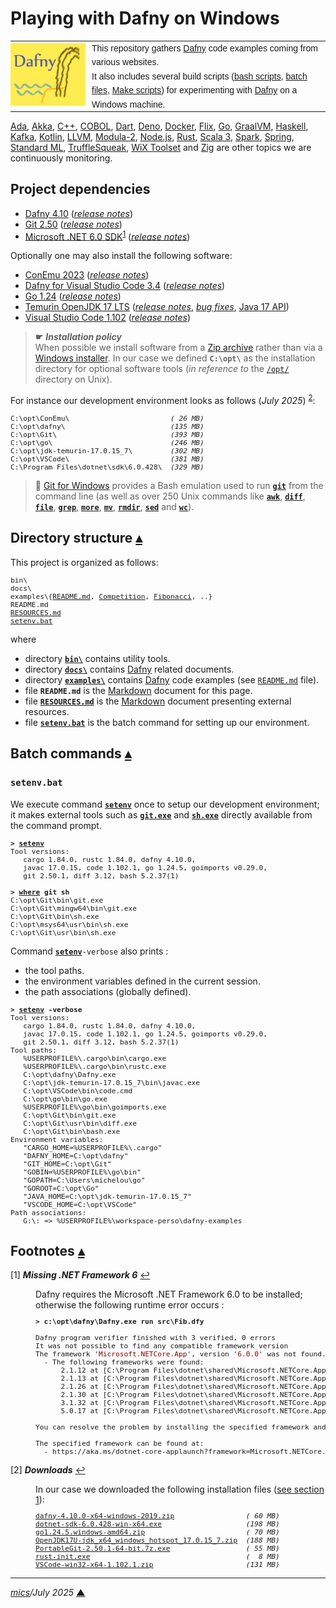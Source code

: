 # <span id="top">Playing with Dafny on Windows</span>

<table style="font-family:Helvetica,Arial;line-height:1.6;">
  <tr>
  <td style="border:0;padding:0 10px 0 0;min-width:120px;">
    <a href="https://dafny.org/" rel="external"><img src="docs/images/dafny-logo.jpg" width="120" alt="Dafny project"/></a>
  </td>
  <td style="border:0;padding:0;vertical-align:text-top;">
    This repository gathers <a href="https://dafny.org/" rel="external" title="Dafny">Dafny</a> code examples coming from various websites.<br/>
    It also includes several build scripts (<a href="https://www.gnu.org/software/bash/manual/bash.html" rel="external">bash scripts</a>, <a href="https://en.wikibooks.org/wiki/Windows_Batch_Scripting" rel="external">batch files</a>, <a href="https://makefiletutorial.com/" rel="external">Make scripts</a>) for experimenting with <a href="https://dafny.org/" rel="external">Dafny</a> on a Windows machine.
  </td>
  </tr>
</table>

[Ada][ada_examples], [Akka][akka_examples], [C++][cpp_examples], [COBOL][cobol_examples], [Dart][dart_examples], [Deno][deno_examples], [Docker][docker_examples], [Flix][flix_examples], [Go][golang_examples], [GraalVM][graalvm_examples], [Haskell][haskell_examples], [Kafka][kafka_examples], [Kotlin][kotlin_examples], [LLVM][llvm_examples], [Modula-2][m2_examples], [Node.js][nodejs_examples], [Rust][rust_examples], [Scala&nbsp;3][scala3_examples], [Spark][spark_examples], [Spring][spring_examples], [Standard&nbsp;ML][sml_examples], [TruffleSqueak][trufflesqueak_examples], [WiX&nbsp;Toolset][wix_examples] and [Zig][zig_examples] are other topics we are continuously monitoring.

## <span id="proj_deps">Project dependencies</span>

- [Dafny 4.10][dafny_downloads] ([*release notes*][dafny_relnotes])
- [Git 2.50][git_downloads] ([*release notes*][git_relnotes])
- [Microsoft .NET 6.0 SDK][dotnet_sdk_downloads]<sup id="anchor_01">[1](#footnote_01)</sup> ([*release notes*][dotnet_sdk_relnotes])

Optionally one may also install the following software:

- [ConEmu 2023][conemu_downloads] ([*release notes*][conemu_relnotes])
- [Dafny for Visual Studio Code 3.4](https://github.com/dafny-lang/ide-vscode) ([*release notes*][ide-vscode_relnotes])
- [Go 1.24][golang_downloads] ([*release notes*][golang_relnotes])
- [Temurin OpenJDK 17 LTS][temurin_openjdk17] ([*release notes*][temurin_openjdk17_relnotes], [*bug fixes*][temurin_openjdk17_bugfixes], [Java 17 API][oracle_openjdk17_api])
- [Visual Studio Code 1.102][vscode_downloads] ([*release notes*][vscode_relnotes])

> **&#9755;** ***Installation policy***<br/>
> When possible we install software from a [Zip archive][zip_archive] rather than via a [Windows installer][windows_installer]. In our case we defined **`C:\opt\`** as the installation directory for optional software tools (*in reference to* the [`/opt/`][unix_opt] directory on Unix).

For instance our development environment looks as follows (*July 2025*) <sup id="anchor_02">[2](#footnote_02)</sup>:

<pre style="font-size:80%;">
C:\opt\ConEmu\                        <i>( 26 MB)</i>
C:\opt\dafny\                         <i>(135 MB)</i>
C:\opt\Git\                           <i>(393 MB)</i>
C:\opt\go\                            <i>(246 MB)</i>
C:\opt\jdk-temurin-17.0.15_7\         <i>(302 MB)</i>
C:\opt\VSCode\                        <i>(381 MB)</i>
C:\Program Files\dotnet\sdk\6.0.428\  <i>(329 MB)</i>
</pre>

> **:mag_right:** [Git for Windows][git_downloads] provides a Bash emulation used to run [**`git`**][git_cli] from the command line (as well as over 250 Unix commands like [**`awk`**][man1_awk], [**`diff`**][man1_diff], [**`file`**][man1_file], [**`grep`**][man1_grep], [**`more`**][man1_more], [**`mv`**][man1_mv], [**`rmdir`**][man1_rmdir], [**`sed`**][man1_sed] and [**`wc`**][man1_wc]).


## <span id="structure">Directory structure</span> [**&#x25B4;**](#top)

This project is organized as follows:

<pre style="font-size:80%;">
bin\
docs\
examples\{<a href="./examples/README.md">README.md</a>, <a href="./examples/Competition/">Competition</a>, <a href="./examples/Fibonacci/">Fibonacci</a>, ..}
README.md
<a href="RESOURCES.md">RESOURCES.md</a>
<a href="setenv.bat">setenv.bat</a>
</pre>

where

- directory [**`bin\`**](bin/) contains utility tools.
- directory [**`docs\`**](docs/) contains [Dafny] related documents.
- directory [**`examples\`**](examples/) contains [Dafny] code examples (see [`README.md`](examples/README.md) file).
- file **`README.md`** is the [Markdown][github_markdown] document for this page.
- file [**`RESOURCES.md`**](RESOURCES.md) is the [Markdown][github_markdown] document presenting external resources.
- file [**`setenv.bat`**](setenv.bat) is the batch command for setting up our environment.

## <span id="commands">Batch commands</span> [**&#x25B4;**](#top)

### **`setenv.bat`**

We execute command [**`setenv`**](setenv.bat) once to setup our development environment; it makes external tools such as [**`git.exe`**][git_cli] and [**`sh.exe`**][sh_cli] directly available from the command prompt.

<pre style="font-size:80%;">
<b>&gt; <a href="setenv.bat">setenv</a></b>
Tool versions:
   cargo 1.84.0, rustc 1.84.0, dafny 4.10.0,
   javac 17.0.15, code 1.102.1, go 1.24.5, goimports v0.29.0,
   git 2.50.1, diff 3.12, bash 5.2.37(1)

<b>&gt; <a href="https://docs.microsoft.com/en-us/windows-server/administration/windows-commands/where_1" rel="external">where</a> git sh</b>
C:\opt\Git\bin\git.exe
C:\opt\Git\mingw64\bin\git.exe
C:\opt\Git\bin\sh.exe
C:\opt\msys64\usr\bin\sh.exe
C:\opt\Git\usr\bin\sh.exe
</pre>

Command [**`setenv`**](./setenv.bat)`-verbose` also prints :
- the tool paths.
- the environment variables defined in the current session.
- the path associations (globally defined).

<pre style="font-size:80%;">
<b>&gt; <a href="./setenv.bat">setenv</a> -verbose</b>
Tool versions:
   cargo 1.84.0, rustc 1.84.0, dafny 4.10.0,
   javac 17.0.15, code 1.102.1, go 1.24.5, goimports v0.29.0,
   git 2.50.1, diff 3.12, bash 5.2.37(1)
Tool paths:
   %USERPROFILE%\.cargo\bin\cargo.exe
   %USERPROFILE%\.cargo\bin\rustc.exe
   C:\opt\dafny\Dafny.exe
   C:\opt\jdk-temurin-17.0.15_7\bin\javac.exe
   C:\opt\VSCode\bin\code.cmd
   C:\opt\go\bin\go.exe
   %USERPROFILE%\go\bin\goimports.exe
   C:\opt\Git\bin\git.exe
   C:\opt\Git\usr\bin\diff.exe
   C:\opt\Git\bin\bash.exe
Environment variables:
   "CARGO_HOME=%USERPROFILE%\.cargo"
   "DAFNY_HOME=C:\opt\dafny"
   "GIT_HOME=C:\opt\Git"
   "GOBIN=%USERPROFILE%\go\bin"
   "GOPATH=C:\Users\michelou\go"
   "GOROOT=C:\opt\Go"
   "JAVA_HOME=C:\opt\jdk-temurin-17.0.15_7"
   "VSCODE_HOME=C:\opt\VSCode"
Path associations:
   G:\: => %USERPROFILE%\workspace-perso\dafny-examples
</pre>
<!--=======================================================================-->

## <span id="footnotes">Footnotes</span> [**&#x25B4;**](#top)

<span id="footnote_01">[1]</span> ***Missing .NET Framework 6*** [↩](#anchor_01)

<dl><dd>
Dafny requires the <a href"=https://dotnet.microsoft.com/en-us/download/dotnet/6.0">Microsoft .NET Framework 6.0</a> to be installed; otherwise the following runtime error occurs :

<pre style="font-size:80%;">
<b>&gt; c:\opt\dafny\Dafny.exe run src\Fib.dfy</b>
&nbsp;
Dafny program verifier finished with 3 verified, 0 errors
It was not possible to find any compatible framework version
The framework '<span style="color:darkred;">Microsoft.NETCore.App</span>', version '<span style="color:darkred;">6.0.0</span>' was not found.
  - The following frameworks were found:
      2.1.12 at [C:\Program Files\dotnet\shared\Microsoft.NETCore.App]
      2.1.13 at [C:\Program Files\dotnet\shared\Microsoft.NETCore.App]
      2.1.26 at [C:\Program Files\dotnet\shared\Microsoft.NETCore.App]
      2.1.30 at [C:\Program Files\dotnet\shared\Microsoft.NETCore.App]
      3.1.32 at [C:\Program Files\dotnet\shared\Microsoft.NETCore.App]
      5.0.17 at [C:\Program Files\dotnet\shared\Microsoft.NETCore.App]
&nbsp;
You can resolve the problem by installing the specified framework and/or SDK.
&nbsp;
The specified framework can be found at:
  - https://aka.ms/dotnet-core-applaunch?framework=Microsoft.NETCore.App&framework_version=6.0.0&arch=x64&rid=win10-x64
</pre>

<!--
We can easily check the DLL dependencies with the command line tool such as <code>pelook.exe</code> :

<pre style="font-size:80%;">
<b>&gt; bin\pelook.exe C:\opt\dafny\Dafny.exe | <a href="https://learn.microsoft.com/en-us/windows-server/administration/windows-commands/findstr" rel="external">findstr</a> /b import</b>
import modules:       KERNEL32.dll, USER32.dll, SHELL32.dll, ADVAPI32.dll, api-ms-win-crt-runtime-l1-1-0.dll, api-ms-win-crt-stdio-l1-1-0.dll, api-ms-win-crt-heap-l1-1-0.dll, api-ms-win-crt-string-l1-1-0.dll, api-ms-win-crt-convert-l1-1-0.dll, api-ms-win-crt-locale-l1-1-0.dll, api-ms-win-crt-math-l1-1-0.dll, api-ms-win-crt-time-l1-1-0.dll
&nbsp;
<b>&gt; <a href="https://learn.microsoft.com/en-us/windows-server/administration/windows-commands/pushd">pushd</a> "%ProgramFiles%\dotnet\shared\Microsoft.NETCore.App\6.0.36" && <a href="https://learn.microsoft.com/en-us/windows-server/administration/windows-commands/dir">dir</a> /b api-ms-win-crt-*&& <a href="https://learn.microsoft.com/en-us/windows-server/administration/windows-commands/popd">popd</a></b>
api-ms-win-crt-conio-l1-1-0.dll
api-ms-win-crt-convert-l1-1-0.dll
api-ms-win-crt-environment-l1-1-0.dll
api-ms-win-crt-filesystem-l1-1-0.dll
api-ms-win-crt-heap-l1-1-0.dll
api-ms-win-crt-locale-l1-1-0.dll
api-ms-win-crt-math-l1-1-0.dll
api-ms-win-crt-multibyte-l1-1-0.dll
api-ms-win-crt-private-l1-1-0.dll
api-ms-win-crt-process-l1-1-0.dll
api-ms-win-crt-runtime-l1-1-0.dll
api-ms-win-crt-stdio-l1-1-0.dll
api-ms-win-crt-string-l1-1-0.dll
api-ms-win-crt-time-l1-1-0.dll
api-ms-win-crt-utility-l1-1-0.dll
</pre>
-->
</dd></dl>

<span id="footnote_02">[2]</span> ***Downloads*** [↩](#anchor_02)

<dl><dd>
In our case we downloaded the following installation files (<a href="#proj_deps">see section 1</a>):
</dd>
<dd>
<pre style="font-size:80%;">
<a href="https://github.com/dafny-lang/dafny/releases" rel="external">dafny-4.10.0-x64-windows-2019.zip</a>                 <i>( 60 MB)</i>
<a href="https://dotnet.microsoft.com/en-us/download/dotnet/6.0" rel="external">dotnet-sdk-6.0.428-win-x64.exe</a>                    <i>(198 MB)</i>
<a href="https://golang.org/dl/#stable" rel="external">go1.24.5.windows-amd64.zip</a>                        <i>( 70 MB)</i>
<a href="https://adoptium.net/releases.html?variant=openjdk17&jvmVariant=hotspot">OpenJDK17U-jdk_x64_windows_hotspot_17.0.15_7.zip</a>  <i>(188 MB)</i>
<a href="https://git-scm.com/download/win" rel="external">PortableGit-2.50.1-64-bit.7z.exe</a>                  <i>( 55 MB)</i>
<a href="https://www.rust-lang.org/tools/install">rust-init.exe</a>                                     <i>(  8 MB)</i>
<a href="https://code.visualstudio.com/Download#" rel="external">VSCode-win32-x64-1.102.1.zip</a>                      <i>(131 MB)</i>
</pre>
</dd></dl>

***

*[mics](https://lampwww.epfl.ch/~michelou/)/July 2025* [**&#9650;**](#top)  <!-- October 2023 -->
<span id="bottom">&nbsp;</span>

<!-- link refs -->

[ada_examples]: https://github.com/michelou/ada-examples#top
[akka_examples]: https://github.com/michelou/akka-examples#top
[cobol_examples]: https://github.com/michelou/cobol-examples#top
[conemu_downloads]: https://github.com/Maximus5/ConEmu/releases
[conemu_relnotes]: https://conemu.github.io/blog/2023/07/24/Build-230724.html
[cpp_examples]: https://github.com/michelou/cpp-examples#top
[dafny]: https://dafny.org/
[dafny_downloads]: https://github.com/dafny-lang/dafny/releases
[dafny_relnotes]: https://github.com/dafny-lang/dafny/releases/tag/v4.10.0
[dart_examples]: https://github.com/michelou/dart-examples#top
[deno_examples]: https://github.com/michelou/deno-examples#top
[docker_examples]: https://github.com/michelou/docker-examples#top
[dotnet_sdk_downloads]: https://dotnet.microsoft.com/en-us/download/dotnet/6.0
[dotnet_sdk_relnotes]: https://github.com/dotnet/core/blob/main/release-notes/6.0/6.0.33/6.0.33.md
[flix_examples]: https://github.com/michelou/flix-examples#top
[git_cli]: https://git-scm.com/docs/git
[git_downloads]: https://git-scm.com/download/win
[git_relnotes]: https://raw.githubusercontent.com/git/git/master/Documentation/RelNotes/2.50.1.txt
[github_markdown]: https://github.github.com/gfm/
[golang_downloads]: https://golang.org/dl/#stable
[golang_examples]: https://github.com/michelou/golang-examples#top
[golang_relnotes]: https://golang.org/doc/devel/release.html#go1.24
[gpcp_jvm_releases]: https://github.com/pahihu/gpcp-JVM/releases
[graalvm_examples]: https://github.com/michelou/graalvm-examples
[haskell_examples]: https://github.com/michelou/haskell-examples
[ide-vscode_relnotes]: https://github.com/dafny-lang/ide-vscode/releases
[kafka_examples]: https://github.com/michelou/kafka-examples#top
[kotlin_examples]: https://github.com/michelou/kotlin-examples#top
[linux_opt]: https://tldp.org/LDP/Linux-Filesystem-Hierarchy/html/opt.html
[llvm_examples]: https://github.com/michelou/llvm-examples#top
[m2_examples]: https://github.com/michelou/m2-examples#top
[make_cli]: https://www.gnu.org/software/make/manual/html_node/Options-Summary.html
[man1_awk]: https://www.linux.org/docs/man1/awk.html
[man1_diff]: https://www.linux.org/docs/man1/diff.html
[man1_file]: https://www.linux.org/docs/man1/file.html
[man1_grep]: https://www.linux.org/docs/man1/grep.html
[man1_more]: https://www.linux.org/docs/man1/more.html
[man1_mv]: https://www.linux.org/docs/man1/mv.html
[man1_rmdir]: https://www.linux.org/docs/man1/rmdir.html
[man1_sed]: https://www.linux.org/docs/man1/sed.html
[man1_wc]: https://www.linux.org/docs/man1/wc.html
[msys2_changelog]: https://github.com/msys2/setup-msys2/blob/main/CHANGELOG.md
[msys2_downloads]: http://repo.msys2.org/distrib/x86_64/
[nodejs_examples]: https://github.com/michelou/nodejs-examples#top
[oracle_openjdk17_api]: https://docs.oracle.com/en/java/javase/17/docs/api/
[rust_examples]: https://github.com/michelou/rust-examples#top
[scala3_examples]: https://github.com/michelou/dotty-examples#top
[sh_cli]: https://man7.org/linux/man-pages/man1/sh.1p.html
[sml_examples]: https://github.com/michelou/sml-examples#top
[spark_examples]: https://github.com/michelou/spark-examples#top
[spring_examples]: https://github.com/michelou/spring-examples#top
<!--
17.0.7  -> https://mail.openjdk.org/pipermail/jdk-updates-dev/2023-April/021899.html
17.0.8  -> https://mail.openjdk.org/pipermail/jdk-updates-dev/2023-July/024063.html
17.0.9  -> https://mail.openjdk.org/pipermail/jdk-updates-dev/2023-October/026352.html
17.0.10 -> https://mail.openjdk.org/pipermail/jdk-updates-dev/2024-January/029089.html
17.0.11 -> https://mail.openjdk.org/pipermail/jdk-updates-dev/2024-April/032197.html
17.0.12 -> https://mail.openjdk.org/pipermail/jdk-updates-dev/2024-July/035798.html
17.0.13 -> https://mail.openjdk.org/pipermail/jdk-updates-dev/2024-October/038867.html
-->
[temurin_openjdk17]: https://adoptium.net/releases.html?variant=openjdk17&jvmVariant=hotspot
[temurin_openjdk17_bugfixes]: https://www.oracle.com/java/technologies/javase/17-0-4-bugfixes.html
[temurin_openjdk17_relnotes]: https://mail.openjdk.org/pipermail/jdk-updates-dev/2024-July/035798.html
[trufflesqueak_examples]: https://github.com/michelou/trufflesqueak-examples
[unix_opt]: https://tldp.org/LDP/Linux-Filesystem-Hierarchy/html/opt.html
[vscode_downloads]: https://code.visualstudio.com/#alt-downloads
[vscode_relnotes]: https://code.visualstudio.com/updates/
[windows_installer]: https://docs.microsoft.com/en-us/windows/win32/msi/windows-installer-portal
[windows_limitation]: https://support.microsoft.com/en-gb/help/830473/command-prompt-cmd-exe-command-line-string-limitation
[windows_subst]: https://docs.microsoft.com/en-us/windows-server/administration/windows-commands/subst
[wix_examples]: https://github.com/michelou/wix-examples#top
[zig_examples]: https://github.com/michelou/zig-examples#top
[zip_archive]: https://www.howtogeek.com/178146/htg-explains-everything-you-need-to-know-about-zipped-files/
